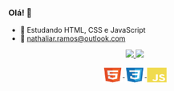 ### Olá! 👋


- 🌱 Estudando HTML, CSS e JavaScript
- 📧 nathaliar.ramos@outlook.com


<div align="center">
  <a href="https://github.com/nathaliaramos">
  <img height="180em" src="https://github-readme-stats.vercel.app/api?username=nathaliaramos&show_icons=true&theme=dark&include_all_commits=true&count_private=true"/>
  <img height="180em" src="https://github-readme-stats.vercel.app/api/top-langs/?username=nathaliaramos&layout=compact&langs_count=7&theme=dark"/>
</div>
  
<div style="display: inline_block" align="center"><br>
    <img align="center" alt="Rafa-HTML" height="30" width="40" src="https://raw.githubusercontent.com/devicons/devicon/master/icons/html5/html5-original.svg">
    <img align="center" alt="Rafa-CSS" height="30" width="40" src="https://raw.githubusercontent.com/devicons/devicon/master/icons/css3/css3-original.svg">
    <img align="center" alt="Rafa-Js" height="30" width="40" src="https://raw.githubusercontent.com/devicons/devicon/master/icons/javascript/javascript-plain.svg">
</div>
